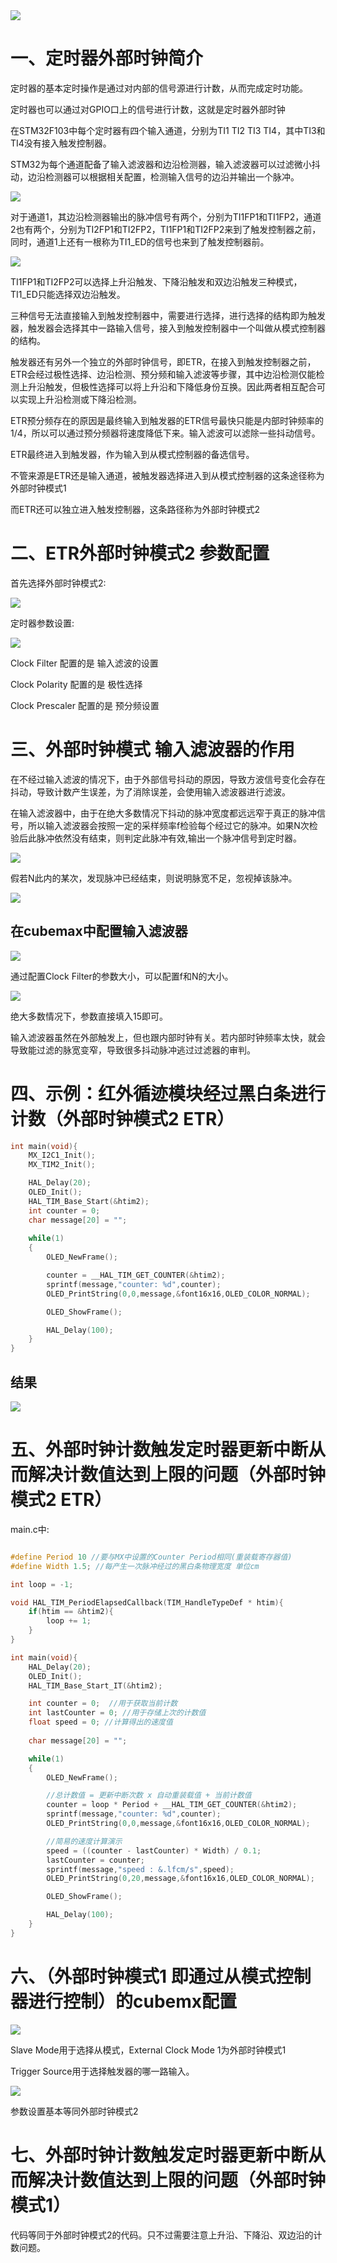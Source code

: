 <div><img src="https://cdn.jsdelivr.net/gh/lcekold/blogimage@main/Network/Snipaste_2025-01-09_18-44-57.png"></div>

# 一、定时器外部时钟简介

定时器的基本定时操作是通过对内部的信号源进行计数，从而完成定时功能。

定时器也可以通过对GPIO口上的信号进行计数，这就是定时器外部时钟

在STM32F103中每个定时器有四个输入通道，分别为TI1 TI2 TI3 TI4，其中TI3和TI4没有接入触发控制器。

STM32为每个通道配备了输入滤波器和边沿检测器，输入滤波器可以过滤微小抖动，边沿检测器可以根据相关配置，检测输入信号的边沿并输出一个脉冲。

<div><img src="https://cdn.jsdelivr.net/gh/lcekold/blogimage@main/Network/Snipaste_2025-01-09_18-44-57.png"></div>

对于通道1，其边沿检测器输出的脉冲信号有两个，分别为TI1FP1和TI1FP2，通道2也有两个，分别为TI2FP1和TI2FP2，TI1FP1和TI2FP2来到了触发控制器之前，同时，通道1上还有一根称为TI1_ED的信号也来到了触发控制器前。

<div><img src="https://cdn.jsdelivr.net/gh/lcekold/blogimage@main/Network/Snipaste_2025-01-09_18-54-02.png"></div>

TI1FP1和TI2FP2可以选择上升沿触发、下降沿触发和双边沿触发三种模式，TI1_ED只能选择双边沿触发。

三种信号无法直接输入到触发控制器中，需要进行选择，进行选择的结构即为触发器，触发器会选择其中一路输入信号，接入到触发控制器中一个叫做从模式控制器的结构。

触发器还有另外一个独立的外部时钟信号，即ETR，在接入到触发控制器之前，ETR会经过极性选择、边沿检测、预分频和输入滤波等步骤，其中边沿检测仅能检测上升沿触发，但极性选择可以将上升沿和下降低身份互换。因此两者相互配合可以实现上升沿检测或下降沿检测。

ETR预分频存在的原因是最终输入到触发器的ETR信号最快只能是内部时钟频率的1/4，所以可以通过预分频器将速度降低下来。输入滤波可以滤除一些抖动信号。

ETR最终进入到触发器，作为输入到从模式控制器的备选信号。

不管来源是ETR还是输入通道，被触发器选择进入到从模式控制器的这条途径称为外部时钟模式1

而ETR还可以独立进入触发控制器，这条路径称为外部时钟模式2

# 二、ETR外部时钟模式2 参数配置

首先选择外部时钟模式2:

<div><img src="https://cdn.jsdelivr.net/gh/lcekold/blogimage@main/Network/Snipaste_2025-01-09_20-36-44.png"></div>

定时器参数设置:

<div><img src="https://cdn.jsdelivr.net/gh/lcekold/blogimage@main/Network/Snipaste_2025-01-09_19-50-22.png"></div>

Clock Filter 配置的是 输入滤波的设置

Clock Polarity 配置的是 极性选择

Clock Prescaler 配置的是 预分频设置

# 三、外部时钟模式 输入滤波器的作用

在不经过输入滤波的情况下，由于外部信号抖动的原因，导致方波信号变化会存在抖动，导致计数产生误差，为了消除误差，会使用输入滤波器进行滤波。

在输入滤波器中，由于在绝大多数情况下抖动的脉冲宽度都远远窄于真正的脉冲信号，所以输入滤波器会按照一定的采样频率f检验每个经过它的脉冲。如果N次检验后此脉冲依然没有结束，则判定此脉冲有效,输出一个脉冲信号到定时器。

<div><img src="https://cdn.jsdelivr.net/gh/lcekold/blogimage@main/Network/Snipaste_2025-01-09_20-00-09.png"></div>

假若N此内的某次，发现脉冲已经结束，则说明脉宽不足，忽视掉该脉冲。

<div><img src="https://cdn.jsdelivr.net/gh/lcekold/blogimage@main/Network/Snipaste_2025-01-09_20-03-18.png"></div>

## 在cubemax中配置输入滤波器

<div><img src="https://cdn.jsdelivr.net/gh/lcekold/blogimage@main/Network/Snipaste_2025-01-09_20-03-55.png"></div>

通过配置Clock Filter的参数大小，可以配置f和N的大小。

<div><img src="https://cdn.jsdelivr.net/gh/lcekold/blogimage@main/Network/Snipaste_2025-01-09_20-04-53.png"></div>

绝大多数情况下，参数直接填入15即可。

输入滤波器虽然在外部触发上，但也跟内部时钟有关。若内部时钟频率太快，就会导致能过滤的脉宽变窄，导致很多抖动脉冲逃过过滤器的审判。

# 四、示例：红外循迹模块经过黑白条进行计数（外部时钟模式2 ETR）

```c
int main(void){
    MX_I2C1_Init();
    MX_TIM2_Init();

    HAL_Delay(20);
    OLED_Init();
    HAL_TIM_Base_Start(&htim2);
    int counter = 0;
    char message[20] = "";
    
    while(1)
    {
        OLED_NewFrame();

        counter = __HAL_TIM_GET_COUNTER(&htim2);
        sprintf(message,"counter: %d",counter);
        OLED_PrintString(0,0,message,&font16x16,OLED_COLOR_NORMAL);

        OLED_ShowFrame();

        HAL_Delay(100);
    }
}
```

## 结果

<div><img src="https://cdn.jsdelivr.net/gh/lcekold/blogimage@main/Network/Snipaste_2025-01-09_20-12-44.png"></div>

# 五、外部时钟计数触发定时器更新中断从而解决计数值达到上限的问题（外部时钟模式2 ETR）

main.c中:

```c

#define Period 10 //要与MX中设置的Counter Period相同(重装载寄存器值)
#define Width 1.5; //每产生一次脉冲经过的黑白条物理宽度 单位cm

int loop = -1;

void HAL_TIM_PeriodElapsedCallback(TIM_HandleTypeDef * htim){
    if(htim == &htim2){
        loop += 1;
    }
}

int main(void){
    HAL_Delay(20);
    OLED_Init();
    HAL_TIM_Base_Start_IT(&htim2);

    int counter = 0;  //用于获取当前计数
    int lastCounter = 0; //用于存储上次的计数值
    float speed = 0; //计算得出的速度值
    
    char message[20] = "";

    while(1)
    {
        OLED_NewFrame();

        //总计数值 = 更新中断次数 x 自动重装载值 + 当前计数值
        counter = loop * Period + __HAL_TIM_GET_COUNTER(&htim2);
        sprintf(message,"counter: %d",counter);
        OLED_PrintString(0,0,message,&font16x16,OLED_COLOR_NORMAL);

        //简易的速度计算演示
        speed = ((counter - lastCounter) * Width) / 0.1;
        lastCounter = counter;
        sprintf(message,"speed : &.lfcm/s",speed);
        OLED_PrintString(0,20,message,&font16x16,OLED_COLOR_NORMAL);

        OLED_ShowFrame();

        HAL_Delay(100);
    }
}
```

# 六、（外部时钟模式1 即通过从模式控制器进行控制）的cubemx配置

<div><img src="https://cdn.jsdelivr.net/gh/lcekold/blogimage@main/Network/Snipaste_2025-01-09_20-39-37.png"></div>

Slave Mode用于选择从模式，External Clock Mode 1为外部时钟模式1

Trigger Source用于选择触发器的哪一路输入。

<div><img src="https://cdn.jsdelivr.net/gh/lcekold/blogimage@main/Network/Snipaste_2025-01-09_20-41-33.png"></div>

参数设置基本等同外部时钟模式2

# 七、外部时钟计数触发定时器更新中断从而解决计数值达到上限的问题（外部时钟模式1）

代码等同于外部时钟模式2的代码。只不过需要注意上升沿、下降沿、双边沿的计数问题。



